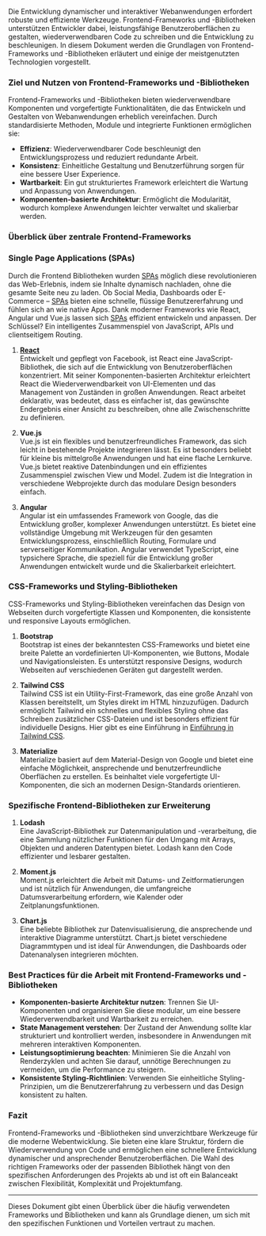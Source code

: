 Die Entwicklung dynamischer und interaktiver Webanwendungen erfordert robuste und effiziente Werkzeuge. Frontend-Frameworks und -Bibliotheken unterstützen Entwickler dabei, leistungsfähige Benutzeroberflächen zu gestalten, wiederverwendbaren Code zu schreiben und die Entwicklung zu beschleunigen. In diesem Dokument werden die Grundlagen von Frontend-Frameworks und -Bibliotheken erläutert und einige der meistgenutzten Technologien vorgestellt.

### Ziel und Nutzen von Frontend-Frameworks und -Bibliotheken

Frontend-Frameworks und -Bibliotheken bieten wiederverwendbare Komponenten und vorgefertigte Funktionalitäten, die das Entwickeln und Gestalten von Webanwendungen erheblich vereinfachen. Durch standardisierte Methoden, Module und integrierte Funktionen ermöglichen sie:

- **Effizienz**: Wiederverwendbarer Code beschleunigt den Entwicklungsprozess und reduziert redundante Arbeit.
- **Konsistenz**: Einheitliche Gestaltung und Benutzerführung sorgen für eine bessere User Experience.
- **Wartbarkeit**: Ein gut strukturiertes Framework erleichtert die Wartung und Anpassung von Anwendungen.
- **Komponenten-basierte Architektur**: Ermöglicht die Modularität, wodurch komplexe Anwendungen leichter verwaltet und skalierbar werden.

### Überblick über zentrale Frontend-Frameworks
### Single Page Applications (SPAs)
Durch die Frontend Bibliotheken wurden [SPAs](Single%20Page%20Applications.md) möglich diese revolutionieren das Web-Erlebnis, indem sie Inhalte dynamisch nachladen, ohne die gesamte Seite neu zu laden. Ob Social Media, Dashboards oder E-Commerce – [SPAs](Single%20Page%20Applications.md)  bieten eine schnelle, flüssige Benutzererfahrung und fühlen sich an wie native Apps. Dank moderner Frameworks wie React, Angular und Vue.js lassen sich [SPAs](Single%20Page%20Applications.md) effizient entwickeln und anpassen. Der Schlüssel? Ein intelligentes Zusammenspiel von JavaScript, APIs und clientseitigem Routing.

1. **[React](Einführung%20in%20React.md)**  
    Entwickelt und gepflegt von Facebook, ist React eine JavaScript-Bibliothek, die sich auf die Entwicklung von Benutzeroberflächen konzentriert. Mit seiner Komponenten-basierten Architektur erleichtert React die Wiederverwendbarkeit von UI-Elementen und das Management von Zuständen in großen Anwendungen. React arbeitet deklarativ, was bedeutet, dass es einfacher ist, das gewünschte Endergebnis einer Ansicht zu beschreiben, ohne alle Zwischenschritte zu definieren.
    
2. **Vue.js**  
    Vue.js ist ein flexibles und benutzerfreundliches Framework, das sich leicht in bestehende Projekte integrieren lässt. Es ist besonders beliebt für kleine bis mittelgroße Anwendungen und hat eine flache Lernkurve. Vue.js bietet reaktive Datenbindungen und ein effizientes Zusammenspiel zwischen View und Model. Zudem ist die Integration in verschiedene Webprojekte durch das modulare Design besonders einfach.
    
3. **Angular**  
    Angular ist ein umfassendes Framework von Google, das die Entwicklung großer, komplexer Anwendungen unterstützt. Es bietet eine vollständige Umgebung mit Werkzeugen für den gesamten Entwicklungsprozess, einschließlich Routing, Formulare und serverseitiger Kommunikation. Angular verwendet TypeScript, eine typsichere Sprache, die speziell für die Entwicklung großer Anwendungen entwickelt wurde und die Skalierbarkeit erleichtert.
    

### CSS-Frameworks und Styling-Bibliotheken

CSS-Frameworks und Styling-Bibliotheken vereinfachen das Design von Webseiten durch vorgefertigte Klassen und Komponenten, die konsistente und responsive Layouts ermöglichen.

1. **Bootstrap**  
    Bootstrap ist eines der bekanntesten CSS-Frameworks und bietet eine breite Palette an vordefinierten UI-Komponenten, wie Buttons, Modale und Navigationsleisten. Es unterstützt responsive Designs, wodurch Webseiten auf verschiedenen Geräten gut dargestellt werden.
    
2. **Tailwind CSS**  
    Tailwind CSS ist ein Utility-First-Framework, das eine große Anzahl von Klassen bereitstellt, um Styles direkt im HTML hinzuzufügen. Dadurch ermöglicht Tailwind ein schnelles und flexibles Styling ohne das Schreiben zusätzlicher CSS-Dateien und ist besonders effizient für individuelle Designs. Hier gibt es eine Einführung in [Einführung in Tailwind CSS](Einführung%20in%20Tailwind%20CSS.md).
    
3. **Materialize**  
    Materialize basiert auf dem Material-Design von Google und bietet eine einfache Möglichkeit, ansprechende und benutzerfreundliche Oberflächen zu erstellen. Es beinhaltet viele vorgefertigte UI-Komponenten, die sich an modernen Design-Standards orientieren.

### Spezifische Frontend-Bibliotheken zur Erweiterung

1. **Lodash**  
    Eine JavaScript-Bibliothek zur Datenmanipulation und -verarbeitung, die eine Sammlung nützlicher Funktionen für den Umgang mit Arrays, Objekten und anderen Datentypen bietet. Lodash kann den Code effizienter und lesbarer gestalten.
    
2. **Moment.js**  
    Moment.js erleichtert die Arbeit mit Datums- und Zeitformatierungen und ist nützlich für Anwendungen, die umfangreiche Datumsverarbeitung erfordern, wie Kalender oder Zeitplanungsfunktionen.
    
3. **Chart.js**  
    Eine beliebte Bibliothek zur Datenvisualisierung, die ansprechende und interaktive Diagramme unterstützt. Chart.js bietet verschiedene Diagrammtypen und ist ideal für Anwendungen, die Dashboards oder Datenanalysen integrieren möchten.
    

### Best Practices für die Arbeit mit Frontend-Frameworks und -Bibliotheken

- **Komponenten-basierte Architektur nutzen**: Trennen Sie UI-Komponenten und organisieren Sie diese modular, um eine bessere Wiederverwendbarkeit und Wartbarkeit zu erreichen.
- **State Management verstehen**: Der Zustand der Anwendung sollte klar strukturiert und kontrolliert werden, insbesondere in Anwendungen mit mehreren interaktiven Komponenten.
- **Leistungsoptimierung beachten**: Minimieren Sie die Anzahl von Renderzyklen und achten Sie darauf, unnötige Berechnungen zu vermeiden, um die Performance zu steigern.
- **Konsistente Styling-Richtlinien**: Verwenden Sie einheitliche Styling-Prinzipien, um die Benutzererfahrung zu verbessern und das Design konsistent zu halten.

### Fazit

Frontend-Frameworks und -Bibliotheken sind unverzichtbare Werkzeuge für die moderne Webentwicklung. Sie bieten eine klare Struktur, fördern die Wiederverwendung von Code und ermöglichen eine schnellere Entwicklung dynamischer und ansprechender Benutzeroberflächen. Die Wahl des richtigen Frameworks oder der passenden Bibliothek hängt von den spezifischen Anforderungen des Projekts ab und ist oft ein Balanceakt zwischen Flexibilität, Komplexität und Projektumfang.

---

Dieses Dokument gibt einen Überblick über die häufig verwendeten Frameworks und Bibliotheken und kann als Grundlage dienen, um sich mit den spezifischen Funktionen und Vorteilen vertraut zu machen.
